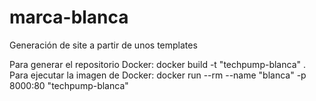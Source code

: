 # marca-blanca
Generación de site a partir de unos templates

Para generar el repositorio Docker: docker build -t "techpump-blanca" .
Para ejecutar la imagen de Docker: docker run --rm --name "blanca" -p 8000:80 "techpump-blanca"